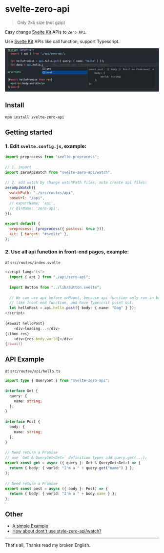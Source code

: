 # svelte-zero-api

> Only 2kb size (not gzip)

Easy change [Svelte Kit](https://kit.svelte.dev/) APIs to `Zero API`.

Use [Svelte Kit](https://kit.svelte.dev/) APIs like call function, support Typescript.

![](./zero-api.png)

## Install

```bash
npm install svelte-zero-api
```

## Getting started

### 1. Edit `svelte.config.js`, example:

```js
import preprocess from "svelte-preprocess";

// 1. import
import zeroApiWatch from "svelte-zero-api/watch";

// 2. add watch by change watchPath files, auto create api files:
zeroApiWatch({
  watchPath: "./src/routes/api",
  baseUrl: "/api",
  // exportName: 'api',
  // dirName: 'zero-api',
});

export default {
  preprocess: [preprocess({ postcss: true })],
  kit: { target: "#svelte" },
};
```

### 2. Use all api function in front-end pages, example:

at `src/routes/index.svelte`

```ts
<script lang="ts">
  import { api } from "./api/zero-api";

  import Button from "../lib/Button.svelte";

  // We can use api before onMount, because api function only run in browser.
  // like front end function, and have Typescrit point out.
  let helloPost = api.hello.post({ body: { name: "Dog" } });
</script>

{#await helloPost}
	<div>loading...</div>
{:then res}
	<div>{res.body.world}</div>
{/await}

```

## API Example

at `src/routes/api/hello.ts`

```ts
import type { QueryGet } from "svelte-zero-api";

interface Get {
  query: {
    name: string;
  };
}

interface Post {
  body: {
    name: string;
  };
}

// Need return a Promise
// use `Get & QueryGet<Get>` definition types add query.get(...);
export const get = async ({ query }: Get & QueryGet<Get>) => {
  return { body: { world: "I'm a " + query.get("name") } };
};

// Need return a Promise
export const post = async ({ body }: Post) => {
  return { body: { world: "I'm a " + body.name } };
};
```

## Other

- [A simple Example](./example/README.md)
- [How about dont't use style-zero-api/watch?](./README-not-watch.md)

---

That's all, Thanks read my broken English.
